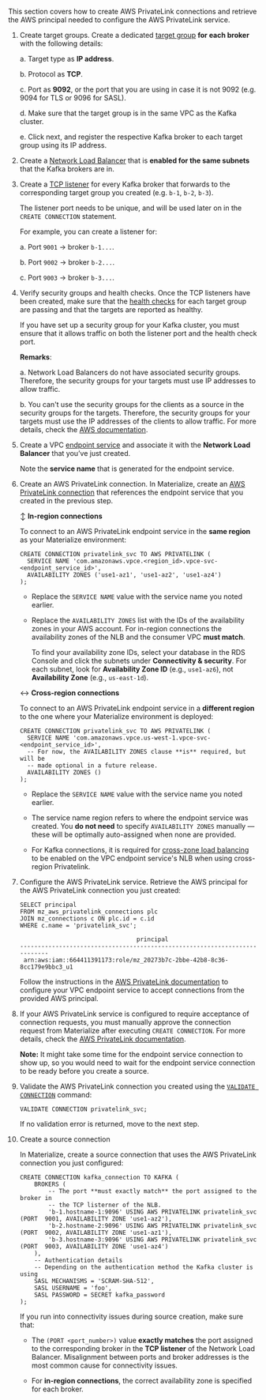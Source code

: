 This section covers how to create AWS PrivateLink connections
and retrieve the AWS principal needed to configure the AWS PrivateLink service.

1. Create target groups. Create a dedicated [target
   group](https://docs.aws.amazon.com/elasticloadbalancing/latest/network/create-target-group.html)
   **for each broker** with the following details:

    a. Target type as **IP address**.

    b. Protocol as **TCP**.

    c. Port as **9092**, or the port that you are using in case it is not 9092 (e.g. 9094 for TLS or 9096 for SASL).

    d. Make sure that the target group is in the same VPC as the Kafka cluster.

    e. Click next, and register the respective Kafka broker to each target group using its IP address.

1. Create a [Network Load
    Balancer](https://docs.aws.amazon.com/elasticloadbalancing/latest/network/create-network-load-balancer.html)
    that is **enabled for the same subnets** that the Kafka brokers are in.

1. Create a [TCP
   listener](https://docs.aws.amazon.com/elasticloadbalancing/latest/network/create-listener.html)
   for every Kafka broker that forwards to the corresponding target group you
   created (e.g. `b-1`, `b-2`, `b-3`).

    The listener port needs to be unique, and will be used later on in the `CREATE CONNECTION` statement.

    For example, you can create a listener for:

    a. Port `9001` → broker `b-1...`.

    b. Port `9002` → broker `b-2...`.

    c. Port `9003` → broker `b-3...`.

1. Verify security groups and health checks. Once the TCP listeners have been
   created, make sure that the [health
   checks](https://docs.aws.amazon.com/elasticloadbalancing/latest/network/target-group-health-checks.html)
   for each target group are passing and that the targets are reported as
   healthy.

    If you have set up a security group for your Kafka cluster, you must ensure that it allows traffic on both the listener port and the health check port.

    **Remarks**:

    a. Network Load Balancers do not have associated security groups. Therefore, the security groups for your targets must use IP addresses to allow traffic.

    b. You can't use the security groups for the clients as a source in the security groups for the targets. Therefore, the security groups for your targets must use the IP addresses of the clients to allow traffic. For more details, check the [AWS documentation](https://docs.aws.amazon.com/elasticloadbalancing/latest/network/target-group-register-targets.html).

1. Create a VPC [endpoint service](https://docs.aws.amazon.com/vpc/latest/privatelink/create-endpoint-service.html) and associate it with the **Network Load Balancer** that you’ve just created.

    Note the **service name** that is generated for the endpoint service.

1. Create an AWS PrivateLink connection. In Materialize, create an [AWS
    PrivateLink connection](/sql/create-connection/#aws-privatelink) that
    references the endpoint service that you created in the previous step.

    ↕️ **In-region connections**

    To connect to an AWS PrivateLink endpoint service in the **same region** as your
    Materialize environment:

      ```mzsql
      CREATE CONNECTION privatelink_svc TO AWS PRIVATELINK (
        SERVICE NAME 'com.amazonaws.vpce.<region_id>.vpce-svc-<endpoint_service_id>',
        AVAILABILITY ZONES ('use1-az1', 'use1-az2', 'use1-az4')
      );
      ```

    - Replace the `SERVICE NAME` value with the service name you noted earlier.

    - Replace the `AVAILABILITY ZONES` list with the IDs of the availability
      zones in your AWS account. For in-region connections the availability
      zones of the NLB and the consumer VPC **must match**.

      To find your availability zone IDs, select your database in the RDS
      Console and click the subnets under **Connectivity & security**. For each
      subnet, look for **Availability Zone ID** (e.g., `use1-az6`),
      not **Availability Zone** (e.g., `us-east-1d`).

    ↔️ **Cross-region connections**

    To connect to an AWS PrivateLink endpoint service in a **different region** to
    the one where your Materialize environment is deployed:

      ```mzsql
      CREATE CONNECTION privatelink_svc TO AWS PRIVATELINK (
        SERVICE NAME 'com.amazonaws.vpce.us-west-1.vpce-svc-<endpoint_service_id>',
        -- For now, the AVAILABILITY ZONES clause **is** required, but will be
        -- made optional in a future release.
        AVAILABILITY ZONES ()
      );
      ```

    - Replace the `SERVICE NAME` value with the service name you noted earlier.

    - The service name region refers to where the endpoint service was created.
      You **do not need** to specify `AVAILABILITY ZONES` manually — these will
      be optimally auto-assigned when none are provided.

    - For Kafka connections, it is required for [cross-zone load balancing](https://docs.aws.amazon.com/elasticloadbalancing/latest/network/network-load-balancers.html) to be
      enabled on the VPC endpoint service's NLB when using cross-region Privatelink.

1. Configure the AWS PrivateLink service. Retrieve the AWS principal for the AWS
    PrivateLink connection you just created:

      ```mzsql
    SELECT principal
    FROM mz_aws_privatelink_connections plc
    JOIN mz_connections c ON plc.id = c.id
    WHERE c.name = 'privatelink_svc';
    ```

    ```
                                     principal
    ---------------------------------------------------------------------------
     arn:aws:iam::664411391173:role/mz_20273b7c-2bbe-42b8-8c36-8cc179e9bbc3_u1
    ```

    Follow the instructions in the [AWS PrivateLink documentation](https://docs.aws.amazon.com/vpc/latest/privatelink/add-endpoint-service-permissions.html)
    to configure your VPC endpoint service to accept connections from the
    provided AWS principal.

1. If your AWS PrivateLink service is configured to require acceptance of connection requests, you must manually approve the connection request from Materialize after executing `CREATE CONNECTION`. For more details, check the [AWS PrivateLink documentation](https://docs.aws.amazon.com/vpc/latest/privatelink/configure-endpoint-service.html#accept-reject-connection-requests).

    **Note:** It might take some time for the endpoint service connection to show up, so you would need to wait for the endpoint service connection to be ready before you create a source.

1. Validate the AWS PrivateLink connection you created using the [`VALIDATE CONNECTION`](/sql/validate-connection) command:

   ```mzsql
   VALIDATE CONNECTION privatelink_svc;
   ```

   If no validation error is returned, move to the next step.

1. Create a source connection

   In Materialize, create a source connection that uses the AWS PrivateLink
connection you just configured:

   ```mzsql
   CREATE CONNECTION kafka_connection TO KAFKA (
       BROKERS (
           -- The port **must exactly match** the port assigned to the broker in
           -- the TCP listerner of the NLB.
           'b-1.hostname-1:9096' USING AWS PRIVATELINK privatelink_svc (PORT  9001, AVAILABILITY ZONE 'use1-az2'),
           'b-2.hostname-2:9096' USING AWS PRIVATELINK privatelink_svc (PORT  9002, AVAILABILITY ZONE 'use1-az1'),
           'b-3.hostname-3:9096' USING AWS PRIVATELINK privatelink_svc (PORT  9003, AVAILABILITY ZONE 'use1-az4')
       ),
       -- Authentication details
       -- Depending on the authentication method the Kafka cluster is using
       SASL MECHANISMS = 'SCRAM-SHA-512',
       SASL USERNAME = 'foo',
       SASL PASSWORD = SECRET kafka_password
   );
   ```

   If you run into connectivity issues during source creation, make sure that:

   * The `(PORT <port_number>)` value **exactly matches** the port assigned to
      the corresponding broker in the **TCP listener** of the Network Load
      Balancer. Misalignment between ports and broker addresses is the most
      common cause for connectivity issues.

   * For **in-region connections**, the correct availability zone is specified
      for each broker.
